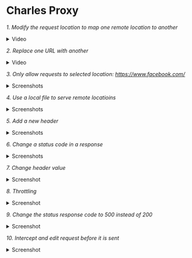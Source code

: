 # Charles Proxy

*1. Modify the request location to map one remote location to another*

<details>
  <summary>Video</summary>
  
  [![Charles Proxy](https://github.com/Meiliger/Charles-Proxy/blob/main/Assets/Map%20Remote.png)](https://drive.google.com/file/d/1NTLA87PPxefozM9VXvLHCO4j5f6H9v_A/view?usp=share_link)
</details>

*2. Replace one URL with another*

<details>
  <summary>Video</summary>
  
  [![Charles Proxy](https://github.com/Meiliger/Charles-Proxy/blob/main/Assets/Rewrite%20-%20Test%201.png)](https://drive.google.com/file/d/16_eeTDe1oAkSLCREA_Z_WZQ0J9iP2Y3M/view?usp=share_link)
</details>

*3. Only allow requests to selected location: https://www.facebook.com/*

<details>
  <summary>Screenshots</summary>
  
  ![Charles Proxy](https://github.com/Meiliger/Charles-Proxy/blob/main/Assets/Allow%20list%20settings.png)
  
  ![Charles Proxy](https://github.com/Meiliger/Charles-Proxy/blob/main/Assets/Facebook%20main.png)
  
  ![Charles Proxy](https://github.com/Meiliger/Charles-Proxy/blob/main/Assets/Booking%20main.png)
  
  ![Charles Proxy](https://github.com/Meiliger/Charles-Proxy/blob/main/Assets/Linkedin%20main.png)
</details>

*4. Use a local file to serve remote locatioins*

<details>
  <summary>Screenshots</summary>
  
  ![Charles Proxy](https://github.com/Meiliger/Charles-Proxy/blob/main/Assets/Map%20local%201.png)
  
  ![Charles Proxy](https://github.com/Meiliger/Charles-Proxy/blob/main/Assets/Map%20local%202.png)
</details>

*5. Add a new header*

<details>
  <summary>Screenshots</summary>
  
  ![Charles Proxy](https://github.com/Meiliger/Charles-Proxy/blob/main/Assets/New%20header%201.png)
  
  ![Charles Proxy](https://github.com/Meiliger/Charles-Proxy/blob/main/Assets/New%20header%202.png)
</details>

*6. Change a status code in a response*

<details>
  <summary>Screenshots</summary>
  
  ![Charles Proxy](https://github.com/Meiliger/Charles-Proxy/blob/main/Assets/Settings.png)
  
  ![Charles Proxy](https://github.com/Meiliger/Charles-Proxy/blob/main/Assets/Moke%20response%20code.png)
  
  ![Charles Proxy](https://github.com/Meiliger/Charles-Proxy/blob/main/Assets/DevTools.png)
</details>

*7. Сhange header value*

<details>
  <summary>Screenshot</summary>
  
  ![Charles Proxy](https://github.com/Meiliger/Charles-Proxy/blob/main/Assets/Rewrite%20Rule.png)
  
  ![Charles Proxy](https://github.com/Meiliger/Charles-Proxy/blob/main/Assets/Mock%20value.png)
</details>

*8. Throttling*

<details>
  <summary>Screenshot</summary>
  
  ![Charles Proxy](https://github.com/Meiliger/Charles-Proxy/blob/main/Assets/Throttle%20settings%202.png)
  
  ![Charles Proxy](https://github.com/Meiliger/Charles-Proxy/blob/main/Assets/Duration.png)
  
  ![Charles Proxy](https://github.com/Meiliger/Charles-Proxy/blob/main/Assets/Normal%20duration.png)
  
  ![Charles Proxy](https://github.com/Meiliger/Charles-Proxy/blob/main/Assets/DevTools%20-%20duration.png)
</details>

*9. Change the status response code to 500 instead of 200*

<details>
  <summary>Screenshot</summary>
  
  ![Charles Proxy](https://github.com/Meiliger/Charles-Proxy/blob/main/Assets/No%20caching%20settings.png)
  
  ![Charles Proxy](https://github.com/Meiliger/Charles-Proxy/blob/main/Assets/Result.png)
</details>

*10. Intercept and edit request before it is sent*

<details>
  <summary>Screenshot</summary>
  
  ![Charles Proxy](https://github.com/Meiliger/Charles-Proxy/blob/main/Assets/Breakpoint%20-%20request%201.png)
  
  ![Charles Proxy](https://github.com/Meiliger/Charles-Proxy/blob/main/Assets/Breakpoint%20-%20request%203.png)
  
  ![Charles Proxy](https://github.com/Meiliger/Charles-Proxy/blob/main/Assets/Breakpoint%20-%20request%202.png)
  
  ![Charles Proxy](https://github.com/Meiliger/Charles-Proxy/blob/main/Assets/Breakpoint%20-%20request%204.png)
</details>

